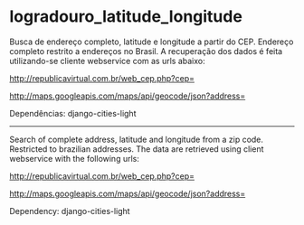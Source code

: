 # logradouro_latitude_longitude
Busca de endereço completo, latitude e longitude a partir do CEP. Endereço completo restrito a endereços no Brasil. A recuperação dos dados é feita utilizando-se cliente webservice com as urls abaixo:

http://republicavirtual.com.br/web_cep.php?cep=

http://maps.googleapis.com/maps/api/geocode/json?address=

Dependências:
django-cities-light

-------------------------
Search of complete address, latitude and longitude from a zip code. Restricted to brazilian addresses. The data are retrieved using client webservice with the following urls:

http://republicavirtual.com.br/web_cep.php?cep=

http://maps.googleapis.com/maps/api/geocode/json?address=

Dependency:
django-cities-light
